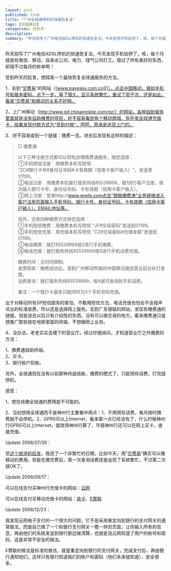 ```yaml
---
layout: post
published: true
title: "广州全球通停机的快速恢复法"
tags: [中国移动]
categories: 非技术    
description: 
summary: "昨天刚写了广州电信ADSL停机的快速恢复法，今天发现手机给停了，咳，每个月就是给电信、移动、自来水公司、电力、煤气公司打工。错过了所有美好的东西，却错不过每月的帐单啊！ 受到昨天的启发，想探索一个最快恢复全球通服务的方法。 1、去到“交费易"
---
```

昨天刚写了广州电信ADSL停机的快速恢复法，今天发现手机给停了，咳，每个月就是给电信、移动、自来水公司、电力、煤气公司打工。错过了所有美好的东西，却错不过每月的帐单啊！  
  
受到昨天的启发，想探索一个最快恢复全球通服务的方法。  
  
1、去到“[交费易][Link 1]”的网站（[www.payeasy.com.cn][]），点击中国移动，填如手机号和服务密码，点下一步，等了很久，显示系统繁忙。重试了若干次，还是如此。看来“交费易”和移动的关系不好啊。  
  
2、上广州移动（http://www.gd.chinamobile.com/gz/）的网站，各种自助服务里面就是没有自助缴费的项目，好不容易看到有个移动商城，有在卖全球通充值卡，结果发现付款方式为“货到付款”，呵呵，原来是送货上门的。  
  
3、好不容易查到一个链接：缴费一览。进去后发现有这样的描述：  
  


> □ 缴费通  
>   
> 以下三种注册方式都可以轻松办理缴费通服务，随您选择：  
> ①手机短信注册：用缴费本机写短信  
> "ZC\#银行卡号\#身份证号码\#卡有效期（信用卡客户输入）"，发送至01199。  
> ②电话注册：用缴费本机拨打服务热线85539999，按1进行客户注册，依次输入银行卡号、身份证号码、卡有效期（信用卡客户输入）。  
> ③网上注册：登录http://www.gnete.com点击"银联缴费通"业务链接进入客户注册页面输入手机号码、银行卡号、身份证号码、卡有效期（信用卡客户输入）、EMAIL地址等。  
>   
> 另外，还有四种缴费方式供您选择：  
> ①手机短信缴费：用缴费本机写短信 "JF\#交易密码"发送到01199。  
> ②手机短信充值：用充值本机写短信 "CZ\#交易密码\#充值金额"发送到01199。  
> ②电话缴费：拨打85539999按2进行手机缴费。  
> ④电话充值：拨打服务热线85539999按3进行手机话费充值。  
>   
> 缴费时间：无时间限制。  
> 发票获取：缴费成功后，请到广州移动所属的中国移动通信营业前台补打发票。  
> 话费查询：拨打服务热线85539999，按4就可查询到手机话费。  
>   
> 备注：一个银行卡最多只能同时为3个手机号码充值。  
> 

  
出于对移动所有SP短信服务的害怕，不敢用短信方法，电话充值也怕会不会按声讯台的标准收费，所以还是选择网上服务。去到广东银联的网站，发现有缴费通的链接，但是进去以后只有介绍性的东西，没有可以做交易的地方。看来缴费通只是想推广那些放在地铁里面的终端，不想做网上业务。  
  
4、没办法，老老实实去楼下的营业厅。经过仔细询问，才知道营业厅之外缴费的方法：  
  
1、缴费通自助终端。  
2、买卡。  
3、银行帐户扣帐。  
  
另外，全球通现在没有以前那种月底结帐，缴费的模式了，只能预存话费，打完就停机。  
  
感受：  
  
1、想在线缴全球通的费用是不可能的。  
  
2、当初想用全球通而不是神州行主要看中两点：1、不用预存话费，每月按时缴费就不会停机。2、GPRS可以上Internet，看来第一点已经没有了，什么时候神州行GPRS可以上Internet，就改用神州行算了，毕竟神州行还可以在网上买卡，直接充值。  
  
Update 2006/07/30：  
  
受[这个报道的启发][Link 2]，我选了一个非繁忙的日期，比如今天，用“[交费易][Link 1]”确实可以缴移动的费用。但是在缴完费后，第一次查询话费还是出现了系统繁忙，不过第二次就OK了。  
  
Update 2006/09/17：  
  
可以在线支付买神州行充值卡的网站：[云网][Link 3]  
  
可以在线支付买移动充值卡的网站：[易卡][Link 4]、[E票联][E]  
  
Update 2006/12/23：  
  
我发现云网电子支付的一个很大的问题，它不是采用重定向到银行的支付网关的通常做法，而是自己做了一个和银行支付网关一模一样的页面，让你输入所有的信息，再由他们的系统发送到银行那边做清算，也就是说云网知道了用户的帐号和密码，这是非常不安全的做法。  
  
E票联的做法是标准的做法，就是重定向到银行的支付网关，完成支付后，再由银行通知他们，这样只有银行知道我们的帐户和密码（他们本来就知道），安全很多。


[Link 1]: https://www.payeasy.com.cn/payeasy/index2.jsp
[www.payeasy.com.cn]: http://www.payeasy.com.cn
[Link 2]: http://www.southcn.com/news/gdnews/nanyuedadi/200301080868.htm
[Link 3]: http://www.cncard.com/
[Link 4]: http://www.easecard.com/
[E]: http://www.epaylinks.cn/